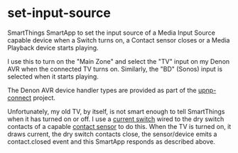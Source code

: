 # set-input-source
SmartThings SmartApp to set the input source of a Media Input Source capable device when a Switch turns on, a Contact sensor closes or a Media Playback device starts playing.

I use this to turn on the "Main Zone" and select the "TV" input on my Denon AVR when the connected TV turns on. Similarly, the "BD" (Sonos) input is selected when it starts playing.

The Denon AVR device handler types are provided as part of the [upnp-connect](https://github.com/rtyle/upnp-connect) project.

Unfortunately, my old TV, by itself, is not smart enough to tell SmartThings when it has turned on or off. I use a [current switch](https://www.amazon.com/gp/product/B00I9IFJOM) wired to the dry switch contacts of a capable [contact sensor](https://www.amazon.com/gp/product/B07PDDX3K6) to do this. When the TV is turned on, it draws current, the dry switch contacts close, the sensor/device emits a contact.closed event and this SmartApp responds as described above.
